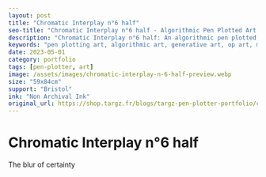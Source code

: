 ```yaml
---
layout: post
title: "Chromatic Interplay n°6 half"
seo-title: "Chromatic Interplay n°6 half - Algorithmic Pen Plotted Art | Targz"
description: "Chromatic Interplay n°6 half: An algorithmic pen plotted artwork featuring geometric patterns. 59x84cm non archival ink on Bristol paper."
keywords: "pen plotting art, algorithmic art, generative art, op art, mathematical art, geometric patterns, bristol paper, precision plotting"
date: 2023-05-01
category: portfolio
tags: [pen-plotter, art]
image: /assets/images/chromatic-interplay-n-6-half-preview.webp
size: "59x84cm"
support: "Bristol"
ink: "Non Archival Ink"
original_url: https://shop.targz.fr/blogs/targz-pen-plotter-portfolio/chromatic-interplay-n-6-half
---
```


# Chromatic Interplay n°6 half

The blur of certainty

